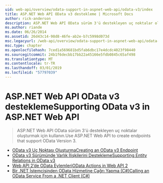 ```yaml
---
uid: web-api/overview/odata-support-in-aspnet-web-api/odata-v3/index
title: ASP.NET Web API OData v3 destekleme | Microsoft Docs
author: rick-anderson
description: ASP.NET Web API OData sürüm 3'ü destekleyen uç noktalar oluşturmak için kullanın.
ms.author: riande
ms.date: 06/26/2014
ms.assetid: 26d43c14-98d8-46fe-ab2e-b7c5998d073d
msc.legacyurl: /web-api/overview/odata-support-in-aspnet-web-api/odata-v3
msc.type: chapter
ms.openlocfilehash: 7ced1a569681bd5fab6dbc17e4dcdc4023f98440
ms.sourcegitcommit: 24b1f6decbb17bb22a45166e5fdb0845c65af498
ms.translationtype: MT
ms.contentlocale: tr-TR
ms.lasthandoff: 03/01/2019
ms.locfileid: "57797039"
---
```

<a name="supporting-odata-v3-in-aspnet-web-api"></a><span data-ttu-id="035b0-103">ASP.NET Web API OData v3 destekleme</span><span class="sxs-lookup"><span data-stu-id="035b0-103">Supporting OData v3 in ASP.NET Web API</span></span>
====================
> <span data-ttu-id="035b0-104">ASP.NET Web API OData sürüm 3'ü destekleyen uç noktalar oluşturmak için kullanın.</span><span class="sxs-lookup"><span data-stu-id="035b0-104">Use ASP.NET Web API to create endpoints that support OData Version 3.</span></span>


- [<span data-ttu-id="035b0-105">OData v3 Uç Noktası Oluşturma</span><span class="sxs-lookup"><span data-stu-id="035b0-105">Creating an OData v3 Endpoint</span></span>](creating-an-odata-endpoint.md)
- [<span data-ttu-id="035b0-106">OData v3 Sürümünde Varlık İlişkilerini Destekleme</span><span class="sxs-lookup"><span data-stu-id="035b0-106">Supporting Entity Relations in OData v3</span></span>](working-with-entity-relations.md)
- [<span data-ttu-id="035b0-107">Web API 2’de OData Eylemleri</span><span class="sxs-lookup"><span data-stu-id="035b0-107">OData Actions in Web API 2</span></span>](odata-actions.md)
- [<span data-ttu-id="035b0-108">Bir .NET İstemcisinden OData Hizmetine Çağrı Yapma (C#)</span><span class="sxs-lookup"><span data-stu-id="035b0-108">Calling an OData Service From a .NET Client (C#)</span></span>](calling-an-odata-service-from-a-net-client.md)
